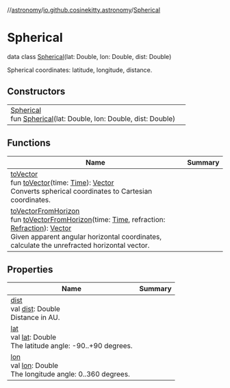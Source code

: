 //[astronomy](../../../index.md)/[io.github.cosinekitty.astronomy](../index.md)/[Spherical](index.md)

# Spherical

data class [Spherical](index.md)(lat: Double, lon: Double, dist: Double)

Spherical coordinates: latitude, longitude, distance.

## Constructors

| | |
|---|---|
| [Spherical](-spherical.md)<br>fun [Spherical](-spherical.md)(lat: Double, lon: Double, dist: Double) |

## Functions

| Name | Summary |
|---|---|
| [toVector](to-vector.md)<br>fun [toVector](to-vector.md)(time: [Time](../-time/index.md)): [Vector](../-vector/index.md)<br>Converts spherical coordinates to Cartesian coordinates. |
| [toVectorFromHorizon](to-vector-from-horizon.md)<br>fun [toVectorFromHorizon](to-vector-from-horizon.md)(time: [Time](../-time/index.md), refraction: [Refraction](../-refraction/index.md)): [Vector](../-vector/index.md)<br>Given apparent angular horizontal coordinates, calculate the unrefracted horizontal vector. |

## Properties

| Name | Summary |
|---|---|
| [dist](dist.md)<br>val [dist](dist.md): Double<br>Distance in AU. |
| [lat](lat.md)<br>val [lat](lat.md): Double<br>The latitude angle: -90..+90 degrees. |
| [lon](lon.md)<br>val [lon](lon.md): Double<br>The longitude angle: 0..360 degrees. |
